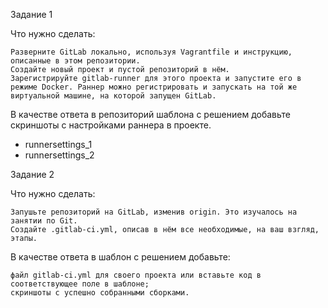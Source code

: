Задание 1

Что нужно сделать:

    Разверните GitLab локально, используя Vagrantfile и инструкцию, описанные в этом репозитории.
    Создайте новый проект и пустой репозиторий в нём.
    Зарегистрируйте gitlab-runner для этого проекта и запустите его в режиме Docker. Раннер можно регистрировать и запускать на той же виртуальной машине, на которой запущен GitLab.

В качестве ответа в репозиторий шаблона с решением добавьте скриншоты с настройками раннера в проекте.

- runnersettings_1
- runnersettings_2


Задание 2

Что нужно сделать:

    Запушьте репозиторий на GitLab, изменив origin. Это изучалось на занятии по Git.
    Создайте .gitlab-ci.yml, описав в нём все необходимые, на ваш взгляд, этапы.

В качестве ответа в шаблон с решением добавьте:

    файл gitlab-ci.yml для своего проекта или вставьте код в соответствующее поле в шаблоне;
    скриншоты с успешно собранными сборками.
